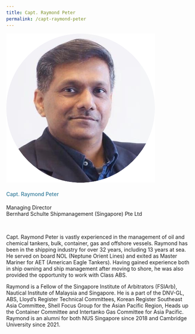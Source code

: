 ```yaml
---
title: Capt. Raymond Peter
permalink: /capt-raymond-peter
---
```

<div class="row">
            <div class="col is-3">
              <img src="images/speakers/Raymond-Peter.png">
            </div>
            <div class="col is-9 speaker-details">
              <h4>Capt. Raymond Peter</h4>
<p>Managing Director<br>
Bernhard Schulte Shipmanagement (Singapore) Pte Ltd</p><br>
<p>Capt. Raymond Peter is vastly experienced in the management of oil and chemical tankers, bulk,
container, gas and offshore vessels. Raymond has been in the shipping industry for over
32 years, including 13 years at sea. He served on board NOL (Neptune Orient Lines) and
exited as Master Mariner for AET (American Eagle Tankers). Having gained experience
both in ship owning and ship management after moving to shore, he was also provided
the opportunity to work with Class ABS.</p><p>
Raymond is a Fellow of the Singapore Institute of Arbitrators (FSIArb), Nautical Institute
of Malaysia and Singapore. He is a part of the DNV-GL, ABS, Lloyd’s Register Technical
Committees, Korean Register Southeast Asia Committee, Shell Focus Group for the
Asian Pacific Region, Heads up the Container Committee and Intertanko Gas
Committee for Asia Pacific. Raymond is an alumni for both NUS Singapore since
2018 and Cambridge University since 2021.</p>
            </div>
          </div> 
					
<style type="text/css"> 
    .is-left{
      text-align: left;
    }
    h4{
      font-weight: 500; 
      color: #337B9A !important;
    }
     .speaker-details p { text-align: justified; }
  </style>